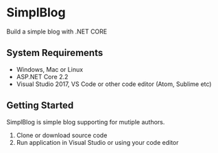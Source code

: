 # SimplBlog
Build a simple blog with .NET CORE 

## System Requirements
* Windows, Mac or Linux
* ASP.NET Core 2.2
* Visual Studio 2017, VS Code or other code editor (Atom, Sublime etc)

## Getting Started
SimplBlog is simple blog supporting for mutiple authors.

1. Clone or download source code
2. Run application in Visual Studio or using your code editor